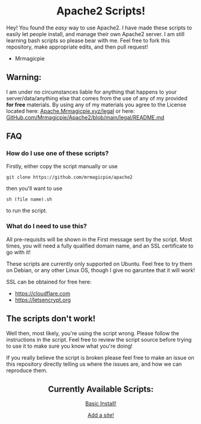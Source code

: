 <link rel="stylesheet" href="https://apache.mrmagicpie.xyz/custom-assets/style.css">
<h1 align="center">Apache2 Scripts!</h1>

Hey! You found the *easy* way to use Apache2. I have made these scripts to easily let people install, and manage their own Apache2 server. I am still learning bash scripts so please bear with me. Feel free to fork this repository, make appropriate edits, and then pull request!
- Mrmagicpie

<h2>Warning:</h2>

   I am under no circumstances liable for anything that happens to your server/data/anything else that comes from the use of any of my provided **for free** materials. By using any of my materials you agree to the License located here: [Apache.Mrmagicpie.xyz/legal](https://apache.mrmagicpie.xyz/legal) or here: [GitHub.com/Mrmagicpie/Apache2/blob/main/legal/README.md](https://github.com/mrmagicpie/apache2/blob/main/legal/README.md)

<h2>FAQ</h2>

<h3>How do I use one of these scripts?</h3>

Firstly, either copy the script manually or use
```
git clone https://github.com/mrmagicpie/apache2
``` 
then you'll want to use 
```
sh (file name).sh
``` 
to run the script.

<h3>What do I need to use this?</h3>

All pre-requisits will be shown in the First message sent by the script. Most times, you will need a fully qualified domain name, and an SSL certificate to go with it! 

These scripts are currently only supported on Ubuntu. Feel free to try them on Debian, or any other Linux OS, though I give no garuntee that it will work!

SSL can be obtained for free here:
- <a href="https://cloudflare.com">https://cloudflare.com</a>
- <a href="https://letsencrypt.org">https://letsencrypt.org</a>


<h2>The scripts don't work!</h2>

Well then, most likely, you're using the script wrong. Please follow the instructions in the script. Feel free to review the script source before trying to use it to make sure you know what you're doing! 

If you really believe the script is broken please feel free to make an issue on this repository directly telling us where the issues are, and how we can reproduce them.

<h2 align="center">Currently Available Scripts:</h2>
<p align="center"><a href="https://apache.mrmagicpie.xyz/scripts/basic-install.sh" class="button">Basic Install!</a></p>
<p align="center"><a href="https://apache.mrmagicpie.xyz/scripts/add-site.sh" class="button">Add a site!</a></p>